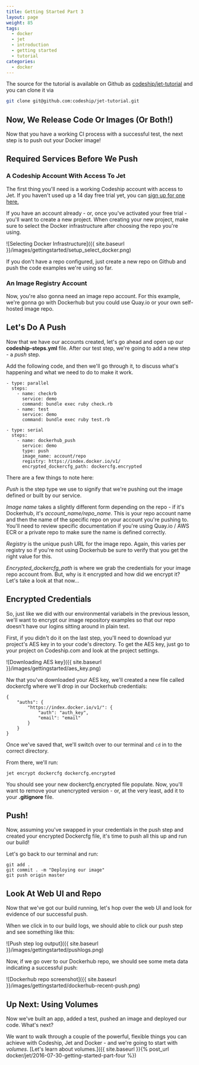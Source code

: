 ```yaml
---
title: Getting Started Part 3
layout: page
weight: 85
tags:
  - docker
  - jet
  - introduction
  - getting started
  - tutorial
categories:
  - docker
---
```


The source for the tutorial is available on Github as [codeship/jet-tutorial](https://github.com/codeship/jet-tutorial) and you can clone it via

```bash
git clone git@github.com:codeship/jet-tutorial.git
```

## Now, We Release Code Or Images (Or Both!)

Now that you have a working CI process with a successful test, the next step is to push out your Docker image!

## Required Services Before We Push

### A Codeship Account With Access To Jet

The first thing you'll need is a working Codeship account with access to Jet. If you haven't used up a 14 day free trial yet, you can [sign up for one here.](https://www.codeship.com/docker)

If you have an account already - or, once you've activated your free trial - you'll want to create a new project. When creating your new project, make sure to select the Docker infrastructure after choosing the repo you're using.

![Selecting Docker Infrastructure]({{ site.baseurl }}/images/gettingstarted/setup_select_docker.png)

If you don't have a repo configured, just create a new repo on Github and push the code examples we're using so far.

### An Image Registry Account

Now, you're also gonna need an image repo account. For this example, we're gonna go with Dockerhub but you could use Quay.io or your own self-hosted image repo.

## Let's Do A Push

Now that we have our accounts created, let's go ahead and open up our **codeship-steps.yml** file. After our test step, we're going to add a new step - a *push* step.

Add the following code, and then we'll go through it, to discuss what's happening and what we need to do to make it work.

```
- type: parallel
  steps:
    - name: checkrb
      service: demo
      command: bundle exec ruby check.rb
    - name: test
      service: demo
      command: bundle exec ruby test.rb

- type: serial
  steps:
    - name: dockerhub_push
      service: demo
      type: push
      image_name: account/repo
      registry: https://index.docker.io/v1/
      encrypted_dockercfg_path: dockercfg.encrypted
```

There are a few things to note here:

*Push* is the step type we use to signify that we're pushing out the image defined or built by our service.

*Image name* takes a slightly different form depending on the repo - if it's Dockerhub, it's *account_name/repo_name*. This is your repo account name and then the name of the specific repo on your account you're pushing to. You'll need to review specific documentation if you're using Quay.io / AWS ECR or a private repo to make sure the name is defined correctly.

*Registry* is the unique push URL for the image repo. Again, this varies per registry so if you're not using Dockerhub be sure to verify that you get the right value for this.

*Encrypted_dockercfg_path* is where we grab the credentials for your image repo account from. But, why is it encrypted and how did we encrypt it? Let's take a look at that now...

## Encrypted Credentials

So, just like we did with our environmental variabels in the previous lesson, we'll want to encrypt our image repository examples so that our repo doesn't have our logins sitting around in plain text.

First, if you didn't do it on the last step, you'll need to download yur project's AES key in to your code's directory. To get the AES key, just go to your project on Codeship.com and look at the project settings.

![Downloading AES key]({{ site.baseurl }}/images/gettingstarted/aes_key.png)

Nw that you've downloaded your AES key, we'll created a new file called dockercfg where we'll drop in our Dockerhub credentials:

```
{
	"auths": {
		"https://index.docker.io/v1/": {
			"auth": "auth_key",
			"email": "email"
		}
	}
}
```

Once we've saved that, we'll switch over to our terminal and ```cd``` in to the correct directory.

From there, we'll run:

```
jet encrypt dockercfg dockercfg.encrypted
```

You should see your new dockercfg.encrypted file populate. Now, you'll want to remove your unencrypted version - or, at the very least, add it to your **.gitignore** file.

## Push!

Now, assuming you've swapped in your credentials in the push step and created your encrypted Dockercfg file, it's time to push all this up and run our build!

Let's go back to our terminal and run:

```
git add .
git commit . -m "Deploying our image"
git push origin master
```

## Look At Web UI and Repo

Now that we've got our build running, let's hop over the web UI and look for evidence of our successful push.

When we click in to our build logs, we should able to click our push step and see something like this:

![Push step log output]({{ site.baseurl }}/images/gettingstarted/pushlogs.png)

Now, if we go over to our Dockerhub repo, we should see some meta data indicating a successful push:

![Dockerhub repo screenshot]({{ site.baseurl }}/images/gettingstarted/dockerhub-recent-push.png)

## Up Next: Using Volumes

Now we've built an app, added a test, pushed an image and deployed our code. What's next?

We want to walk through a couple of the powerful, flexible things you can achieve with Codeship, Jet and Docker - and we're going to start with *volumes*. [Let's learn about volumes.]({{ site.baseurl }}{% post_url docker/jet/2016-07-30-getting-started-part-four %})
